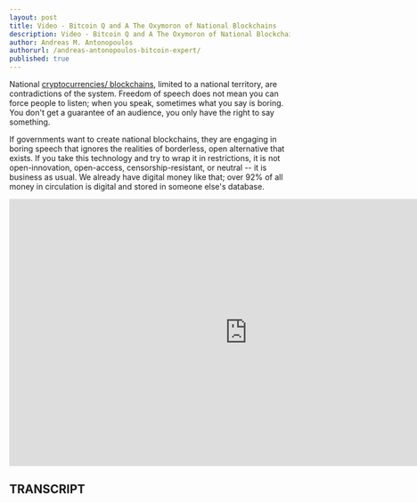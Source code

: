 ```yaml
---
layout: post
title: Video - Bitcoin Q and A The Oxymoron of National Blockchains
description: Video - Bitcoin Q and A The Oxymoron of National Blockchains
author: Andreas M. Antonopoulos
authorurl: /andreas-antonopoulos-bitcoin-expert/
published: true
---
```


<p>National <a href="/video-about-nodes-bitcoin-and-dash/">cryptocurrencies/ blockchains</a>, limited to a national territory, are contradictions of the system. Freedom of speech does not mean you can force people to listen; when you speak, sometimes what you say is boring. You don't get a guarantee of an audience, you only have the right to say something. </p>

<p>If governments want to create national blockchains, they are engaging in boring speech that ignores the realities of borderless, open alternative that exists. If you take this technology and try to wrap it in restrictions, it is not open-innovation, open-access, censorship-resistant, or neutral -- it is business as usual. We already have digital money like that; over 92% of all money in circulation is digital and stored in someone else's database.</p>

<center><iframe width="854" height="480" src="https://www.youtube.com/embed/qSIBFBq9tRs?list=PLPQwGV1aLnTsHvzevl9BAUlfsfwFfU7aP" frameborder="0" allowfullscreen></iframe></center>

<h2>TRANSCRIPT</h2>
